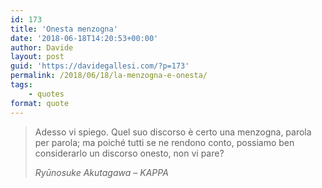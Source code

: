 ```yaml
---
id: 173
title: 'Onesta menzogna'
date: '2018-06-18T14:20:53+00:00'
author: Davide
layout: post
guid: 'https://davidegallesi.com/?p=173'
permalink: /2018/06/18/la-menzogna-e-onesta/
tags:
    - quotes
format: quote
---
```


> Adesso vi spiego. Quel suo discorso è certo una menzogna, parola per parola; ma poiché tutti se ne rendono conto, possiamo ben considerarlo un discorso onesto, non vi pare?
> 
> <cite>Ryūnosuke Akutagawa – KAPPA</cite>